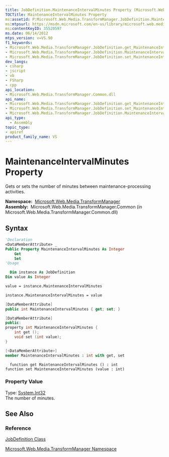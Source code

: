 ```yaml
---
title: JobDefinition.MaintenanceIntervalMinutes Property (Microsoft.Web.Media.TransformManager)
TOCTitle: MaintenanceIntervalMinutes Property
ms:assetid: P:Microsoft.Web.Media.TransformManager.JobDefinition.MaintenanceIntervalMinutes
ms:mtpsurl: https://msdn.microsoft.com/en-us/library/microsoft.web.media.transformmanager.jobdefinition.maintenanceintervalminutes(v=VS.90)
ms:contentKeyID: 35520597
ms.date: 06/14/2012
mtps_version: v=VS.90
f1_keywords:
- Microsoft.Web.Media.TransformManager.JobDefinition.get_MaintenanceIntervalMinutes
- Microsoft.Web.Media.TransformManager.JobDefinition.MaintenanceIntervalMinutes
- Microsoft.Web.Media.TransformManager.JobDefinition.set_MaintenanceIntervalMinutes
dev_langs:
- csharp
- jscript
- vb
- FSharp
- cpp
api_location:
- Microsoft.Web.Media.TransformManager.Common.dll
api_name:
- Microsoft.Web.Media.TransformManager.JobDefinition.get_MaintenanceIntervalMinutes
- Microsoft.Web.Media.TransformManager.JobDefinition.set_MaintenanceIntervalMinutes
- Microsoft.Web.Media.TransformManager.JobDefinition.MaintenanceIntervalMinutes
api_type:
  - Assembly
topic_type:
- apiref
product_family_name: VS
---
```


# MaintenanceIntervalMinutes Property

Gets or sets the number of minutes between maintenance-processing activities.

**Namespace:**  [Microsoft.Web.Media.TransformManager](microsoft-web-media-transformmanager-namespace.md)  
**Assembly:**  Microsoft.Web.Media.TransformManager.Common (in Microsoft.Web.Media.TransformManager.Common.dll)

## Syntax

```vb
'Declaration
<DataMemberAttribute> _
Public Property MaintenanceIntervalMinutes As Integer
    Get
    Set
'Usage

  Dim instance As JobDefinition
Dim value As Integer

value = instance.MaintenanceIntervalMinutes

instance.MaintenanceIntervalMinutes = value
```

```csharp
[DataMemberAttribute]
public int MaintenanceIntervalMinutes { get; set; }
```

```cpp
[DataMemberAttribute]
public:
property int MaintenanceIntervalMinutes {
    int get ();
    void set (int value);
}
```

``` fsharp
[<DataMemberAttribute>]
member MaintenanceIntervalMinutes : int with get, set
```

```jscript
  function get MaintenanceIntervalMinutes () : int
function set MaintenanceIntervalMinutes (value : int)
```

### Property Value

Type: [System.Int32](https://msdn.microsoft.com/library/td2s409d)  
The number of minutes.  

## See Also

### Reference

[JobDefinition Class](jobdefinition-class-microsoft-web-media-transformmanager.md)

[Microsoft.Web.Media.TransformManager Namespace](microsoft-web-media-transformmanager-namespace.md)


